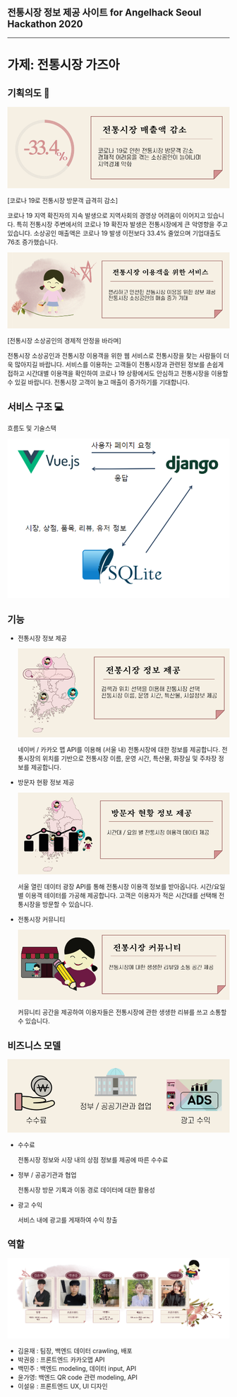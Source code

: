## 전통시장 정보 제공 사이트 for Angelhack Seoul Hackathon 2020

---

# 가제: 전통시장 가즈아



## 기획의도 :money_with_wings:

![전통시장 매출액 감소](./docs/imgs/1.png)

[코로나 19로 전통시장 방문객 급격히 감소]

코로나 19 지역 확진자의 지속 발생으로 지역사회의 경영상 어려움이 이어지고 있습니다. 특히 전통시장 주변에서의 코로나 19 확진자 발생은 전통시장에게 큰 악영향을 주고 있습니다. 소상공인 매출액은 코로나 19 발생 이전보다 33.4% 줄었으며 기업대출도 76조 증가했습니다.

![전통시장 이용객을 위한 서비스](./docs/imgs/2.png)

[전통시장 소상공인의 경제적 안정을 바라며]

전통시장 소상공인과 전통시장 이용객을 위한 웹 서비스로 전통시장을 찾는 사람들이 더욱 많아지길 바랍니다. 서비스를 이용하는 고객들이 전통시장과 관련된 정보를 손쉽게 접하고 시간대별 이용객을 확인하여 코로나 19 상황에서도 안심하고 전통시장을 이용할 수 있길 바랍니다. 전통시장 고객이 늘고 매출이 증가하기를 기대합니다.



## 서비스 구조 :computer:

흐름도 및 기술스택

![](./docs/data-flow.PNG)



## 기능

* 전통시장 정보 제공

  ![전통시장 정보 제공](./docs/imgs/4.png)

  네이버 / 카카오 맵 API를 이용해 (서울 내) 전통시장에 대한 정보를 제공합니다. 전통시장의 위치를 기반으로 전통시장 이름, 운영 시간, 특산물, 화장실 및 주차장 정보를 제공합니다.

* 방문자 현황 정보 제공

  ![방문자 현황 정보 제공](./docs/imgs/5.png)

  서울 열린 데이터 광장 API를 통해 전통시장 이용객 정보를 받아옵니다. 시간/요일 별 이용객 테이터를 가공해 제공합니다. 고객은 이용자가 적은 시간대를 선택해 전통시장을 방문할 수 있습니다.

* 전통시장 커뮤니티

  ![전통시장 커뮤니티](./docs/imgs/6.png)

  커뮤니티 공간을 제공하여 이용자들은 전통시장에 관한 생생한 리뷰를 쓰고  소통할 수 있습니다. 



## 비즈니스 모델

![비즈니스 모델](./docs/imgs/3.png)

* 수수료

  전통시장 정보와 시장 내의 상점 정보를 제공에 따른 수수료

* 정부 / 공공기관과 협업

  전통시장 방문 기록과 이동 경로 데이터에 대한 활용성

* 광고 수익

  서비스 내에 광고를 게재하여 수익 창출



## 역할
![팀원](./docs/imgs/team.png)
- 김윤재 : 팀장, 백엔드 데이터 crawling, 배포
- 박권응 : 프론트엔드 카카오맵 API
- 백민주 : 백엔드 modeling, 데이터 input, API
- 윤가영: 백엔드 QR code 관련 modeling, API
- 이설유 : 프론트엔드 UX, UI 디자인
